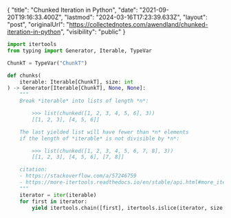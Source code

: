 {
  "title": "Chunked Iteration in Python",
  "date": "2021-09-20T19:16:33.400Z",
  "lastmod": "2024-03-16T17:23:39.633Z",
  "layout": "post",
  "originalUrl": "https://collectednotes.com/awendland/chunked-iteration-in-python",
  "visibility": "public"
}

```python
import itertools
from typing import Generator, Iterable, TypeVar

ChunkT = TypeVar("ChunkT")

def chunks(
    iterable: Iterable[ChunkT], size: int
) -> Generator[Iterable[ChunkT], None, None]:
    """
    Break *iterable* into lists of length *n*:

        >>> list(chunked([1, 2, 3, 4, 5, 6], 3))
        [[1, 2, 3], [4, 5, 6]]

    The last yielded list will have fewer than *n* elements
    if the length of *iterable* is not divisible by *n*:

        >>> list(chunked([1, 2, 3, 4, 5, 6, 7, 8], 3))
        [[1, 2, 3], [4, 5, 6], [7, 8]]

    citation:
    - https://stackoverflow.com/a/57246759
    - https://more-itertools.readthedocs.io/en/stable/api.html#more_itertools.chunked
    """
    iterator = iter(iterable)
    for first in iterator:
        yield itertools.chain([first], itertools.islice(iterator, size - 1))
```
